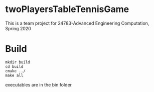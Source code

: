 # twoPlayersTableTennisGame

This is a team project for 24783-Advanced Engineering Computation, Spring 2020

# Build
	mkdir build
	cd build
	cmake ../
	make all
executables are in the bin folder
